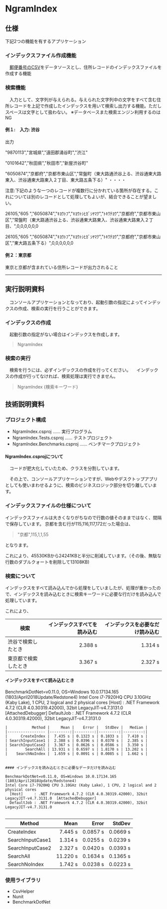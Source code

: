 # NgramIndex

## 仕様

下記2つの機能を有するアプリケーション

### インデックスファイル作成機能
　[郵便番号のCSV](http://www.post.japanpost.jp/zipcode/dl/kogaki/zip/ken_all.zip)をデータソースとし、住所レコードのインデックスファイルを作成する機能


### 検索機能

　入力として、文字列が与えられる。与えられた文字列中の文字をすべて含む住所レコードを上記で作成したインデックスを用いて検索し出力する機能。ただしスペースは文字として扱わない。
※データベースまた検索エンジン利用するのはNG

#### 例１:　入力: 渋谷

出力

"9870113","宮城県","遠田郡涌谷町","渋江"

"0101642","秋田県","秋田市","新屋渋谷町"

"6050874","京都府","京都市東山区","常盤町（東大路通渋谷上る、渋谷通東大路東入、渋谷通東大路東入２丁目、東大路五条下る）"
  ・・・・

注意:下記のような一つのレコードが複数行に分かれている箇所が存在する。これについては別のレコードとして処理してもよいが、結合できることが望ましい。

26105,"605  ","6050874","ｷﾖｳﾄﾌ","ｷﾖｳﾄｼﾋｶﾞｼﾔﾏｸ","ﾄｷﾜﾁﾖｳ","京都府","京都市東山区","常盤町（東大路通渋谷上る、渋谷通東大路東入、渋谷通東大路東入２丁目、",0,0,0,0,0,0

26105,"605  ","6050874","ｷﾖｳﾄﾌ","ｷﾖｳﾄｼﾋｶﾞｼﾔﾏｸ","ﾄｷﾜﾁﾖｳ","京都府","京都市東山区","東大路五条下る）",0,0,0,0,0,0

#### 例２：東京都

東京と京都が含まれている住所レコードが出力されること

---

## 実行説明資料

　コンソールアプリケーションとなっており、起動引数の指定によってインデックスの作成、検索の実行を行うことができます。

### インデックスの作成

　起動引数の指定がない場合はインデックスを作成します。

>NgramIndex

### 検索の実行

　検索を行うには、必ずインデックスの作成を行ってください。
　インデックスの作成が行ってなければ、検索処理は実行できません。

>NgramIndex {検索キーワード}


## 技術説明資料

### プロジェクト構成

+ NgramIndex.csproj			 …… 実行プログラム
+ NgramIndex.Tests.csproj	 …… テストプロジェクト
+ NgramIndex.Benchmarks.csproj	 …… ベンチマークプロジェクト

#### NgramIndex.csprojについて

　コードが肥大化していたため、クラスを分割しています。

　その上で、コンソールアプリケーションですが、Webやデスクトップアプリとしても使いまわせるように、検索のビジネスロジック部分を切り離しています。

### インデックスファイルの仕様について

インデックスファイルは大きくなりがちなので行数の値そのままではなく、間隔で保存しています。
京都を含む行が115,116,117,172だった場合は、

>"京都",115,1,1,55

となります。

これにより、45530KBから24241KBと半分に削減しています。（その後、無駄な行数のダブルクォートを削除して13108KB)

### 検索について

インデックスをすべて読み込んでから処理をしていましたが、処理が重かったので、インデックスを読み込むときに検索キーワードに必要な行だけを読み込んで処理しています。

これにより、


|検索|インデックスすべてを読み込む|インデックスを必要なだけ読み込む|
|----------------- |---------:|---------:|
|渋谷で検索したとき|2.388 s|1.314 s|
|東京都で検索したとき|3.367 s| 2.327 s|


#### インデックスをすべて読み込むとき

BenchmarkDotNet=v0.11.0, OS=Windows 10.0.17134.165 (1803/April2018Update/Redstone4)
Intel Core i7-7920HQ CPU 3.10GHz (Kaby Lake), 1 CPU, 2 logical and 2 physical cores
  [Host]     : .NET Framework 4.7.2 (CLR 4.0.30319.42000), 32bit LegacyJIT-v4.7.3131.0  [AttachedDebugger]
  DefaultJob : .NET Framework 4.7.2 (CLR 4.0.30319.42000), 32bit LegacyJIT-v4.7.3131.0


```
|           Method |     Mean |    Error |   StdDev |   Median |
|----------------- |---------:|---------:|---------:|---------:|
|      CreateIndex |  7.435 s | 0.1323 s | 0.1033 s |  7.410 s |
| SearchInputCase1 |  2.388 s | 0.0396 s | 0.0370 s |  2.385 s |
| SearchInputCase2 |  3.367 s | 0.0626 s | 0.0586 s |  3.350 s |
|        SearchAll | 13.931 s | 0.6597 s | 1.8170 s | 13.202 s |
|    SearchNoIndex |  1.659 s | 0.0091 s | 0.0085 s |  1.662 s |


#### インデックスを読み込むときに必要なデータだけを読み込む

BenchmarkDotNet=v0.11.0, OS=Windows 10.0.17134.165 (1803/April2018Update/Redstone4)
Intel Core i7-7920HQ CPU 3.10GHz (Kaby Lake), 1 CPU, 2 logical and 2 physical cores
  [Host]     : .NET Framework 4.7.2 (CLR 4.0.30319.42000), 32bit LegacyJIT-v4.7.3131.0  [AttachedDebugger]
  DefaultJob : .NET Framework 4.7.2 (CLR 4.0.30319.42000), 32bit LegacyJIT-v4.7.3131.0


```
|           Method |     Mean |    Error |   StdDev |
|----------------- |---------:|---------:|---------:|
|      CreateIndex |  7.445 s | 0.0857 s | 0.0669 s |
| SearchInputCase1 |  1.314 s | 0.0255 s | 0.0239 s |
| SearchInputCase2 |  2.327 s | 0.0420 s | 0.0393 s |
|        SearchAll | 11.220 s | 0.1634 s | 0.1365 s |
|    SearchNoIndex |  1.742 s | 0.0238 s | 0.0223 s |



### 使用ライブラリ

+ CsvHelper
+ Nunit
+ BenchmarkDotNet
